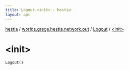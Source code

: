 ```yaml
---
title: Logout.<init> - hestia
layout: api
---
```


<div class='api-docs-breadcrumbs'><a href="../../index.html">hestia</a> / <a href="../index.html">worlds.gregs.hestia.network.out</a> / <a href="index.html">Logout</a> / <a href="./-init-.html">&lt;init&gt;</a></div>

# &lt;init&gt;

<div class="signature"><code><span class="identifier">Logout</span><span class="symbol">(</span><span class="symbol">)</span></code></div>
